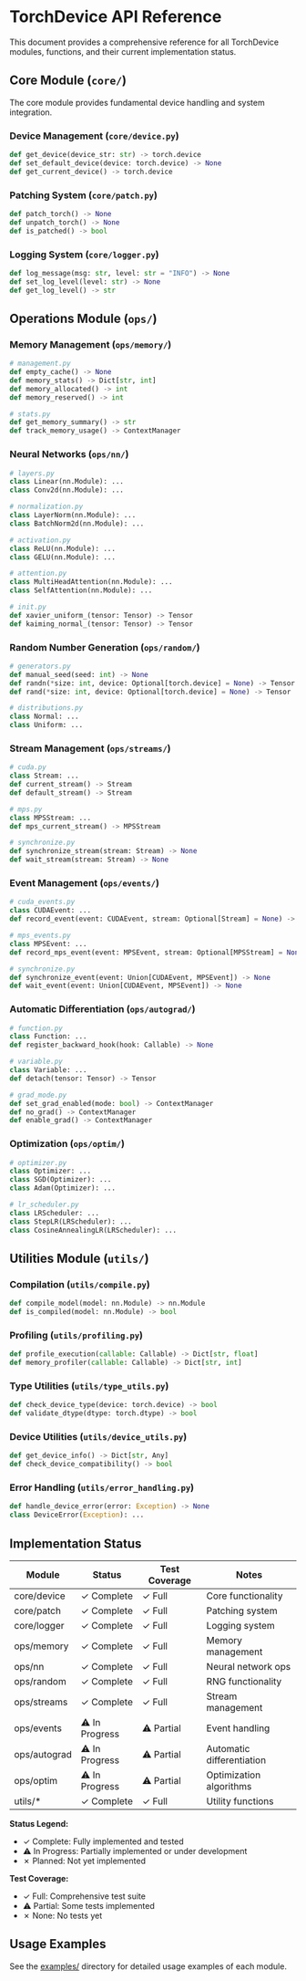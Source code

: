 # TorchDevice API Reference

This document provides a comprehensive reference for all TorchDevice modules, functions, and their current implementation status.

## Core Module (`core/`)

The core module provides fundamental device handling and system integration.

### Device Management (`core/device.py`)
```python
def get_device(device_str: str) -> torch.device
def set_default_device(device: torch.device) -> None
def get_current_device() -> torch.device
```

### Patching System (`core/patch.py`)
```python
def patch_torch() -> None
def unpatch_torch() -> None
def is_patched() -> bool
```

### Logging System (`core/logger.py`)
```python
def log_message(msg: str, level: str = "INFO") -> None
def set_log_level(level: str) -> None
def get_log_level() -> str
```

## Operations Module (`ops/`)

### Memory Management (`ops/memory/`)
```python
# management.py
def empty_cache() -> None
def memory_stats() -> Dict[str, int]
def memory_allocated() -> int
def memory_reserved() -> int

# stats.py
def get_memory_summary() -> str
def track_memory_usage() -> ContextManager
```

### Neural Networks (`ops/nn/`)
```python
# layers.py
class Linear(nn.Module): ...
class Conv2d(nn.Module): ...

# normalization.py
class LayerNorm(nn.Module): ...
class BatchNorm2d(nn.Module): ...

# activation.py
class ReLU(nn.Module): ...
class GELU(nn.Module): ...

# attention.py
class MultiHeadAttention(nn.Module): ...
class SelfAttention(nn.Module): ...

# init.py
def xavier_uniform_(tensor: Tensor) -> Tensor
def kaiming_normal_(tensor: Tensor) -> Tensor
```

### Random Number Generation (`ops/random/`)
```python
# generators.py
def manual_seed(seed: int) -> None
def randn(*size: int, device: Optional[torch.device] = None) -> Tensor
def rand(*size: int, device: Optional[torch.device] = None) -> Tensor

# distributions.py
class Normal: ...
class Uniform: ...
```

### Stream Management (`ops/streams/`)
```python
# cuda.py
class Stream: ...
def current_stream() -> Stream
def default_stream() -> Stream

# mps.py
class MPSStream: ...
def mps_current_stream() -> MPSStream

# synchronize.py
def synchronize_stream(stream: Stream) -> None
def wait_stream(stream: Stream) -> None
```

### Event Management (`ops/events/`)
```python
# cuda_events.py
class CUDAEvent: ...
def record_event(event: CUDAEvent, stream: Optional[Stream] = None) -> None

# mps_events.py
class MPSEvent: ...
def record_mps_event(event: MPSEvent, stream: Optional[MPSStream] = None) -> None

# synchronize.py
def synchronize_event(event: Union[CUDAEvent, MPSEvent]) -> None
def wait_event(event: Union[CUDAEvent, MPSEvent]) -> None
```

### Automatic Differentiation (`ops/autograd/`)
```python
# function.py
class Function: ...
def register_backward_hook(hook: Callable) -> None

# variable.py
class Variable: ...
def detach(tensor: Tensor) -> Tensor

# grad_mode.py
def set_grad_enabled(mode: bool) -> ContextManager
def no_grad() -> ContextManager
def enable_grad() -> ContextManager
```

### Optimization (`ops/optim/`)
```python
# optimizer.py
class Optimizer: ...
class SGD(Optimizer): ...
class Adam(Optimizer): ...

# lr_scheduler.py
class LRScheduler: ...
class StepLR(LRScheduler): ...
class CosineAnnealingLR(LRScheduler): ...
```

## Utilities Module (`utils/`)

### Compilation (`utils/compile.py`)
```python
def compile_model(model: nn.Module) -> nn.Module
def is_compiled(model: nn.Module) -> bool
```

### Profiling (`utils/profiling.py`)
```python
def profile_execution(callable: Callable) -> Dict[str, float]
def memory_profiler(callable: Callable) -> Dict[str, int]
```

### Type Utilities (`utils/type_utils.py`)
```python
def check_device_type(device: torch.device) -> bool
def validate_dtype(dtype: torch.dtype) -> bool
```

### Device Utilities (`utils/device_utils.py`)
```python
def get_device_info() -> Dict[str, Any]
def check_device_compatibility() -> bool
```

### Error Handling (`utils/error_handling.py`)
```python
def handle_device_error(error: Exception) -> None
class DeviceError(Exception): ...
```

## Implementation Status

| Module | Status | Test Coverage | Notes |
|--------|--------|---------------|-------|
| core/device | ✓ Complete | ✓ Full | Core functionality |
| core/patch | ✓ Complete | ✓ Full | Patching system |
| core/logger | ✓ Complete | ✓ Full | Logging system |
| ops/memory | ✓ Complete | ✓ Full | Memory management |
| ops/nn | ✓ Complete | ✓ Full | Neural network ops |
| ops/random | ✓ Complete | ✓ Full | RNG functionality |
| ops/streams | ✓ Complete | ✓ Full | Stream management |
| ops/events | ⚠ In Progress | ⚠ Partial | Event handling |
| ops/autograd | ⚠ In Progress | ⚠ Partial | Automatic differentiation |
| ops/optim | ⚠ In Progress | ⚠ Partial | Optimization algorithms |
| utils/* | ✓ Complete | ✓ Full | Utility functions |

**Status Legend:**
- ✓ Complete: Fully implemented and tested
- ⚠ In Progress: Partially implemented or under development
- ✗ Planned: Not yet implemented

**Test Coverage:**
- ✓ Full: Comprehensive test suite
- ⚠ Partial: Some tests implemented
- ✗ None: No tests yet

## Usage Examples

See the [examples/](../examples/) directory for detailed usage examples of each module. 